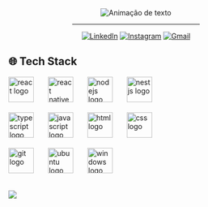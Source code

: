 <div align="center">
<img alt="Animação de texto" src="https://readme-typing-svg.demolab.com/?lines=Olá,%20meu%20nome%20é%20Vinícius!%20✌🏾;Dev%20Frontend%20💻;Bem%20Vindo!%20😉&font=Noto%20Sans&center=true&width=600&height=45&color=FFFFFF&vCenter=true&pause=1000&size=30">
  <hr width="50%">
  
[![LinkedIn](https://img.shields.io/badge/LinkedIn-0D1117?style=for-the-badge&logo=linkedin&logoColor=0077B5)](https://www.linkedin.com/in/apenasovini/)
[![Instagram](https://img.shields.io/badge/Instagram-0D1117?style=for-the-badge&logo=instagram&logoColor=E4405F)](https://www.instagram.com/sf.vini/)
[![Gmail](https://img.shields.io/badge/Gmail-0D1117?style=for-the-badge&logo=gmail&logoColor=D14836)](mailto:viniciusicmsc@gmail.com)
</div>

## 🌐 Tech Stack

<div align="left">
  <img src="https://cdn.simpleicons.org/React" height="50" alt="react logo"  />
    <img width="20" />
  <img src="https://cdn.worldvectorlogo.com/logos/react-native-1.svg" height="50" alt="react native logo"  />
    <img width="20" />
  <img src="https://cdn.simpleicons.org/nodedotjs" height="50" alt="nodejs logo"  />
    <img width="20" />
  <img src="https://cdn.simpleicons.org/nestjs" height="50" alt="nestjs logo"  />
    <br>
    <br>
  <img src="https://cdn.simpleicons.org/typescript" height="50" alt="typescript logo"  />
    <img width="20" />
  <img src="https://cdn.worldvectorlogo.com/logos/logo-javascript.svg" height="50" alt="javascript logo"  />
    <img width="20" />
  <img src="https://cdn.worldvectorlogo.com/logos/html-1.svg" height="50" alt="html logo"  />
    <img width="20" />
  <img src="https://cdn.worldvectorlogo.com/logos/css-3.svg" height="50" alt="css logo"  />
    <img width="20" />
    <br>
    <br>
  <img src="https://cdn.worldvectorlogo.com/logos/git-icon.svg" height="50" alt="git logo"  />
    <img width="20" />
  <img src="https://cdn.worldvectorlogo.com/logos/ubuntu-4.svg" height="50" alt="ubuntu logo"  />
    <img width="20" />
  <img src="https://cdn.worldvectorlogo.com/logos/microsoft-windows-11.svg" height="50" alt="windows logo"  />
</div>
<br>

![](https://github-readme-stats.vercel.app/api/top-langs/?username=ApenasoVini&theme=dark&hide_border=false&include_all_commits=false&count_private=false&layout=compact)
